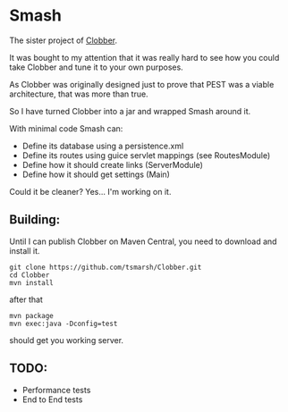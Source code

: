 # Smash

The sister project of [Clobber](https://github.com/tsmarsh/Clobber).

It was bought to my attention that it was really hard to see how you could take Clobber and tune it to your own purposes.

As Clobber was originally designed just to prove that PEST was a viable architecture, that was more than true.

So I have turned Clobber into a jar and wrapped Smash around it.

With minimal code Smash can:

* Define its database using a persistence.xml
* Define its routes using guice servlet mappings (see RoutesModule)
* Define how it should create links (ServerModule)
* Define how it should get settings (Main)

Could it be cleaner? Yes... I'm working on it. 

## Building:

Until I can publish Clobber on Maven Central, you need to download and install it.

```
git clone https://github.com/tsmarsh/Clobber.git
cd Clobber
mvn install
```

after that

```
mvn package
mvn exec:java -Dconfig=test
```

should get you working server.

## TODO:

* Performance tests
* End to End tests

